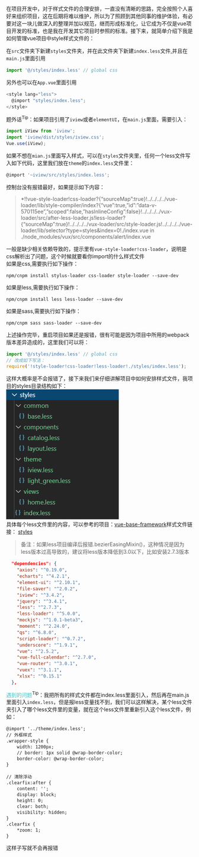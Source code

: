 在项目开发中，对于样式文件的合理安排，一直没有清晰的思路，完全按照个人喜好来组织项目，这在后期将难以维护，所以为了照顾到其他同事的维护体验，有必要对这一块儿做深入的整理并加以规范，继而形成标准化，让它成为不仅是vue项目开发的标准，也是我在开发其它项目时参照的标准。接下来，就简单介绍下我是如何管理vue项目中style样式文件的：

在`src`文件夹下新建`styles`文件夹，并在此文件夹下新建`index.less`文件,并且在`main.js`里面引用
```js
import '@/styles/index.less' // global css
```
另外也可以在`App.vue`里面引用
```js
<style lang="less">
  @import "styles/index.less";
</style>
```
题外话<sup>Tip</sup>：如果项目引用了`iview`或者`elementUI`，在`main.js`里面，需要引入：
```js
import iView from 'iview';
import 'iview/dist/styles/iview.css';
Vue.use(iView);
```
如果不想在`mian.js`里面写入样式，可以在`styles`文件夹里，任何一个less文件写入如下代码，这里我们放在`theme`的`index.less`文件里：
```js
@import '~iview/src/styles/index.less';
```
控制台没有报错最好，如果提示如下内容：
>*!!vue-style-loader!css-loader?{“sourceMap”:true}!../../../../vue-loader/lib/style-compiler/index?{“vue”:true,”id”:”data-v-570115ee”,”scoped”:false,”hasInlineConfig”:false}!../../../../vux-loader/src/after-less-loader.js!less-loader?{“sourceMap”:true}!../../../../vux-loader/src/style-loader.js!../../../../vue-loader/lib/selector?type=styles&index=0!./index.vue in ./node_modules/vux/src/components/alert/index.vue

一般是缺少相关依赖导致的，提示里有`vue-style-loader!css-loader`，说明是css解析出了问题，这个时候就要看你import的什么样式文件<br>
如果是css,需要执行如下操作：
```
npm/cnpm install stylus-loader css-loader style-loader --save-dev
```
如果是less,需要执行如下操作：
```
npm/cnpm install less less-loader --save-dev
```
如果是sass,需要执行如下操作：
```
npm/cnpm sass sass-loader --save-dev
```
上述操作完毕，重启项目如果还是报错，很有可能是因为项目中所用的webpack版本差异造成的，这里我们可以将：
```js
import '@/styles/index.less' // global css
// 改成如下写法：
require('!style-loader!css-loader!less-loader!./styles/index.less');
```
这样大概率是不会报错了，接下来我们来仔细讲解项目中如何安排样式文件，我项目的styles目录结构如下：<br>
![styles目录](./img/004.png "styles目录")<br>
具体每个less文件里的内容，可以参考的项目：[vue-base-framework](https://github.com/darenone/vue-base-framework "vue-base-framework")样式文件链接：
[styles](https://github.com/darenone/vue-base-framework/tree/master/src/styles "styles")<br>
>备注：如果less项目编译后报错.bezierEasingMixin()，这种情况是因为less版本过高导致的，建议将less版本降低到3.0以下，比如安装2.7.3版本
```json
  "dependencies": {
    "axios": "^0.19.0",
    "echarts": "^4.2.1",
    "element-ui": "^2.10.1",
    "file-saver": "^2.0.2",
    "iview": "^3.4.2",
    "jquery": "^3.4.1",
    "less": "^2.7.3",
    "less-loader": "^5.0.0",
    "mockjs": "^1.0.1-beta3",
    "moment": "^2.24.0",
    "qs": "^6.8.0",
    "script-loader": "^0.7.2",
    "underscore": "^1.9.1",
    "vue": "^2.5.2",
    "vue-full-calendar": "^2.7.0",
    "vue-router": "^3.0.1",
    "vuex": "^3.1.1",
    "xlsx": "^0.15.1"
  },
```
<span style="color:#42c4c6;">遇到的问题</span><sup>Tip</sup>：我把所有的样式文件都在index.less里面引入，然后再在main.js里面引入`index.less`，但是报less变量找不到，我们可以这样解决，某个less文件夹引入了哪个less文件里的变量，就在这个less文件里重新引入这个less文件，例如：
```less
@import '../theme/index.less';
// 外框样式
.wrapper-style {
    width: 1200px;
    // border: 1px solid @wrap-border-color;
    border-color: @wrap-border-color;
}

// 清除浮动
.clearfix:after {
    content: '';
    display: block;
    height: 0;
    clear: both;
    visibility: hidden;
}
.clearfix {
    *zoom: 1;
}
```
这样子写就不会再报错